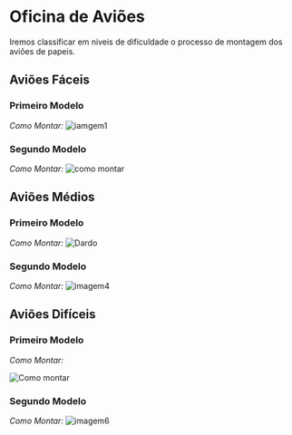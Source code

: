 # Oficina de Aviões
Iremos classificar em niveis de dificuldade o processo de montagem dos aviões de papeis.

## Aviões Fáceis
### Primeiro Modelo
*Como Montar:*
![iamgem1](https://i.pinimg.com/564x/a0/ae/c0/a0aec0909502cabc3278888ba71c835a.jpg)

### Segundo Modelo
*Como Montar:*
![como montar](https://i.pinimg.com/564x/8f/ea/c9/8feac908661093e41ba3f2ee3958a2fb.jpg)



## Aviões Médios
### Primeiro Modelo
*Como Montar:*
![Dardo](https://vignette.wikia.nocookie.net/origami/images/1/1f/Dartdiag.svg/revision/latest/scale-to-width-down/500?cb=20080904002638)


### Segundo Modelo
*Como Montar:*
![imagem4](https://i.pinimg.com/564x/db/f9/35/dbf9355ca29d3739319c43a2b65649ee.jpg)

## Aviões Difíceis
### Primeiro Modelo
*Como Montar:*

![Como montar](https://4.bp.blogspot.com/-gRw3RLP_pYI/VHoOpsCvmYI/AAAAAAAACQM/twIFLWHCIVw/s1600/plane9.gif)

### Segundo Modelo
*Como Montar:*
![imagem6](https://i.pinimg.com/564x/27/fd/d9/27fdd909e81a2d4ba2081b3579875128.jpg)






